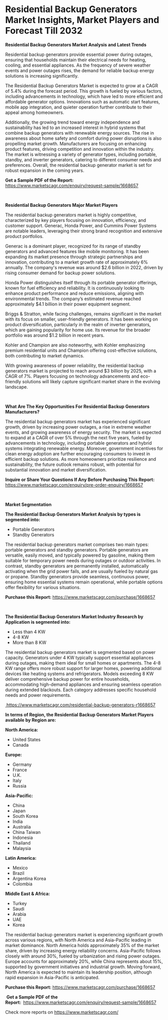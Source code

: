 <p><h1>Residential Backup Generators Market Insights, Market Players and Forecast Till 2032</h1></p><p><strong>Residential Backup Generators Market Analysis and Latest Trends</strong></p>
<p><p>Residential backup generators provide essential power during outages, ensuring that households maintain their electrical needs for heating, cooling, and essential appliances. As the frequency of severe weather events and power outages rises, the demand for reliable backup energy solutions is increasing significantly.</p><p>The Residential Backup Generators Market is expected to grow at a CAGR of 5.4% during the forecast period. This growth is fueled by various factors, including advancements in technology, which have led to more efficient and affordable generator options. Innovations such as automatic start features, mobile app integration, and quieter operation further contribute to their appeal among homeowners.</p><p>Additionally, the growing trend toward energy independence and sustainability has led to an increased interest in hybrid systems that combine backup generators with renewable energy sources. The rise in awareness about home safety and comfort during power disruptions is also propelling market growth. Manufacturers are focusing on enhancing product features, driving competition and innovation within the industry. The market is witnessing a variety of generator types, including portable, standby, and inverter generators, catering to different consumer needs and preferences. Overall, the residential backup generator market is set for robust expansion in the coming years.</p></p>
<p><strong>Get a Sample PDF of the Report:&nbsp;</strong> <a href="https://www.marketscagr.com/enquiry/request-sample/1668657?utm_campaign=2882&utm_medium=2&utm_source=Github&utm_content=ia&utm_term=10042025&utm_id=residential-backup-generators">https://www.marketscagr.com/enquiry/request-sample/1668657</a></p>
<p>&nbsp;</p>
<p><strong>Residential Backup Generators Major Market Players</strong></p>
<p><p>The residential backup generators market is highly competitive, characterized by key players focusing on innovation, efficiency, and customer support. Generac, Honda Power, and Cummins Power Systems are notable leaders, leveraging their strong brand recognition and extensive product portfolios.</p><p>Generac is a dominant player, recognized for its range of standby generators and advanced features like mobile monitoring. It has been expanding its market presence through strategic partnerships and innovation, contributing to a market growth rate of approximately 6% annually. The company's revenue was around $2.6 billion in 2022, driven by rising consumer demand for backup power solutions.</p><p>Honda Power distinguishes itself through its portable generator offerings, known for fuel efficiency and reliability. It is continuously looking to enhance product performance and reduce emissions, aligning with environmental trends. The company’s estimated revenue reached approximately $4.1 billion in their power equipment segment.</p><p>Briggs & Stratton, while facing challenges, remains significant in the market with its focus on smaller, user-friendly generators. It has been working on product diversification, particularly in the realm of inverter generators, which are gaining popularity for home use. Its revenue for the broader portfolio was around $1.2 billion in recent years.</p><p>Kohler and Champion are also noteworthy, with Kohler emphasizing premium residential units and Champion offering cost-effective solutions, both contributing to market dynamics.</p><p>With growing awareness of power reliability, the residential backup generators market is projected to reach around $3 billion by 2025, with a CAGR of 7%. Players focusing on technology advancements and eco-friendly solutions will likely capture significant market share in the evolving landscape.</p></p>
<p>&nbsp;</p>
<p><strong>What Are The Key Opportunities For Residential Backup Generators Manufacturers?</strong></p>
<p><p>The residential backup generators market has experienced significant growth, driven by increasing power outages, a rise in extreme weather events, and growing awareness of energy security. The market is expected to expand at a CAGR of over 5% through the next five years, fueled by advancements in technology, including portable generators and hybrid systems integrating renewable energy. Moreover, government incentives for clean energy adoption are further encouraging consumers to invest in efficient backup solutions. As more homeowners prioritize resilience and sustainability, the future outlook remains robust, with potential for substantial innovation and market diversification.</p></p>
<p><strong>Inquire or Share Your Questions If Any Before Purchasing This Report:</strong> <a href="https://www.marketscagr.com/enquiry/pre-order-enquiry/1668657?utm_campaign=2882&utm_medium=2&utm_source=Github&utm_content=ia&utm_term=10042025&utm_id=residential-backup-generators">https://www.marketscagr.com/enquiry/pre-order-enquiry/1668657</a></p>
<p>&nbsp;</p>
<p><strong>Market Segmentation</strong></p>
<p><strong>The Residential Backup Generators Market Analysis by types is segmented into:</strong></p>
<p><ul><li>Portable Generators</li><li>Standby Generators</li></ul></p>
<p><p>The residential backup generators market comprises two main types: portable generators and standby generators. Portable generators are versatile, easily moved, and typically powered by gasoline, making them suitable for temporary power needs during outages or outdoor activities. In contrast, standby generators are permanently installed, automatically activating when the grid power fails, and are usually fueled by natural gas or propane. Standby generators provide seamless, continuous power, ensuring home essential systems remain operational, while portable options offer flexibility for various situations.</p></p>
<p><strong>Purchase this Report:&nbsp;</strong><a href="https://www.marketscagr.com/purchase/1668657?utm_campaign=2882&utm_medium=2&utm_source=Github&utm_content=ia&utm_term=10042025&utm_id=residential-backup-generators">https://www.marketscagr.com/purchase/1668657</a></p>
<p>&nbsp;</p>
<p><strong>The Residential Backup Generators Market Industry Research by Application is segmented into:</strong></p>
<p><ul><li>Less than 4 KW</li><li>4-8 KW</li><li>More than 8 KW</li></ul></p>
<p><p>The residential backup generators market is segmented based on power capacity. Generators under 4 KW typically support essential appliances during outages, making them ideal for small homes or apartments. The 4-8 KW range offers more robust support for larger homes, powering additional devices like heating systems and refrigerators. Models exceeding 8 KW deliver comprehensive backup power for entire households, accommodating high-demand appliances and ensuring seamless operation during extended blackouts. Each category addresses specific household needs and power requirements.</p></p>
<p><a href="https://www.marketscagr.com/residential-backup-generators-r1668657?utm_campaign=2882&utm_medium=2&utm_source=Github&utm_content=ia&utm_term=10042025&utm_id=residential-backup-generators">&nbsp;https://www.marketscagr.com/residential-backup-generators-r1668657</a></p>
<p><strong>In terms of Region, the Residential Backup Generators Market Players available by Region are:</strong></p>
<p>
    <p> <strong> North America: </strong>
        <ul>
            <li>United States</li>
            <li>Canada</li>
        </ul>
        </p> 
    <p> <strong> Europe: </strong>
        <ul>
            <li>Germany</li>
            <li>France</li>
            <li>U.K.</li>
            <li>Italy</li>
            <li>Russia</li>
        </ul>
        </p> 
    <p> <strong> Asia-Pacific: </strong>
        <ul>
            <li>China</li>
            <li>Japan</li>
            <li>South Korea</li>
            <li>India</li>
            <li>Australia</li>
            <li>China Taiwan</li>
            <li>Indonesia</li>
            <li>Thailand</li>
            <li>Malaysia</li>
        </ul>
        </p> 
    <p> <strong> Latin America: </strong>
        <ul>
            <li>Mexico</li>
            <li>Brazil</li>
            <li>Argentina Korea</li>
            <li>Colombia</li>
        </ul>
        </p> 
    <p> <strong> Middle East & Africa: </strong>
        <ul>
            <li>Turkey</li>
            <li>Saudi</li>
            <li>Arabia</li>
            <li>UAE</li>
            <li>Korea</li>
        </ul>
    </p>
    </p>
<p><p>The residential backup generators market is experiencing significant growth across various regions, with North America and Asia-Pacific leading in market dominance. North America holds approximately 35% of the market share, driven by increasing energy reliability concerns. Asia-Pacific follows closely with around 30%, fueled by urbanization and rising power outages. Europe accounts for approximately 20%, while China represents about 15%, supported by government initiatives and industrial growth. Moving forward, North America is expected to maintain its leadership position, although rapid expansion in Asia-Pacific is anticipated.</p></p>
<p><strong>Purchase this Report: </strong><a href="https://www.marketscagr.com/purchase/1668657?utm_campaign=2882&utm_medium=2&utm_source=Github&utm_content=ia&utm_term=10042025&utm_id=residential-backup-generators">https://www.marketscagr.com/purchase/1668657</a></p>
<p>&nbsp;<strong>Get a Sample PDF of the Report:&nbsp;&nbsp;</strong><a href="https://www.marketscagr.com/enquiry/request-sample/1668657?utm_campaign=2882&utm_medium=2&utm_source=Github&utm_content=ia&utm_term=10042025&utm_id=residential-backup-generators">https://www.marketscagr.com/enquiry/request-sample/1668657</a></p>
<p><strong></strong></p>
<p>Check more reports on <a href="https://www.marketscagr.com/?utm_campaign=2882&utm_medium=2&utm_source=Github&utm_content=ia&utm_term=10042025&utm_id=residential-backup-generators">https://www.marketscagr.com/</a></p>